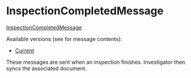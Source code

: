 # InspectionCompletedMessage

[InspectionCompletedMessage](https://github.com/thoth-station/messaging/blob/master/thoth/messaging/inspection_complete.py)

Available versions (see for message contents):

- [Current](https://github.com/thoth-station/messaging/blob/master/thoth/messaging/inspection_complete.py)

These messages are sent when an inspection finishes. Investigator then syncs the associated document.
